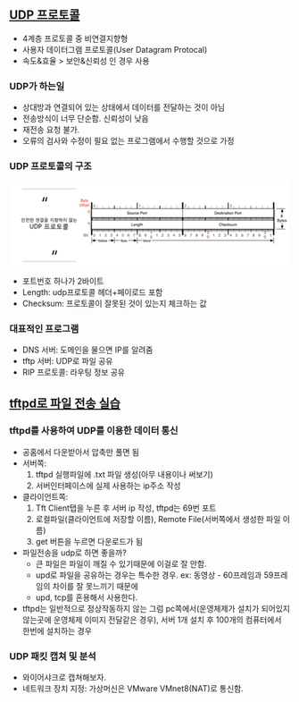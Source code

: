 ## [UDP 프로토콜](https://youtu.be/3MkI3FBFzX8?list=PL0d8NnikouEWcF1jJueLdjRIC4HsUlULi)

- 4계층 프로토콜 중 비연결지향형
- 사용자 데이터그램 프로토콜(User Datagram Protocal)
- 속도&효율 > 보안&신뢰성 인 경우 사용

### UDP가 하는일

- 상대방과 연결되어 있는 상태에서 데이터를 전달하는 것이 아님
- 전송방식이 너무 단순함. 신뢰성이 낮음
- 재전송 요청 불가.
- 오류의 검사와 수정이 필요 없는 프로그램에서 수행할 것으로 가정

### UDP 프로토콜의 구조

![image](assets/김연빈/image3.png)

- 포트번호 하나가 2바이트
- Length: udp프로토콜 헤더+페이로드 포함
- Checksum: 프로토콜이 잘못된 것이 있는지 체크하는 값

### 대표적인 프로그램

- DNS 서버: 도메인을 물으면 IP를 알려줌
- tftp 서버: UDP로 파일 공유
- RIP 프로토콜: 라우팅 정보 공유

## [tftpd로 파일 전송 실습](https://youtu.be/5Woau-EJChw?list=PL0d8NnikouEWcF1jJueLdjRIC4HsUlULi)

### tftpd를 사용하여 UDP를 이용한 데이터 통신

- 공홈에서 다운받아서 압축만 풀면 됨
- 서버쪽:
  1. tftpd 실행파일에 .txt 파일 생성(아무 내용이나 써보기)
  2. 서버인터페이스에 실제 사용하는 ip주소 작성
- 클라이언트쪽:
  1. Tft Client탭을 누른 후 서버 ip 작성, tftpd는 69번 포트
  2. 로컬파일(클라이언트에 저장할 이름), Remote File(서버쪽에서 생성한 파일 이름)
  3. get 버튼을 누르면 다운로드가 됨
- 파일전송을 udp로 하면 좋을까?
  - 큰 파일은 파일이 깨질 수 있기때문에 이걸로 잘 안함.
  - upd로 파일을 공유하는 경우는 특수한 경우. ex: 동영상 - 60프레임과 59프레임의 차이를 잘 못느끼기 때문에
  - upd, tcp를 혼용해서 사용한다.
- tftpd는 일반적으로 정상작동하지 않는 그럼 pc쪽에서(운영체제가 설치가 되어있지않는곳에 운영체제 이미지 전달같은 경우), 서버 1개 설치 후 100개의 컴퓨터에서 한번에 설치하는 경우

### UDP 패킷 캡쳐 및 분석

- 와이어샤크로 캡쳐해보자.
- 네트워크 장치 지정: 가상머신은 VMware VMnet8(NAT)로 통신함.

